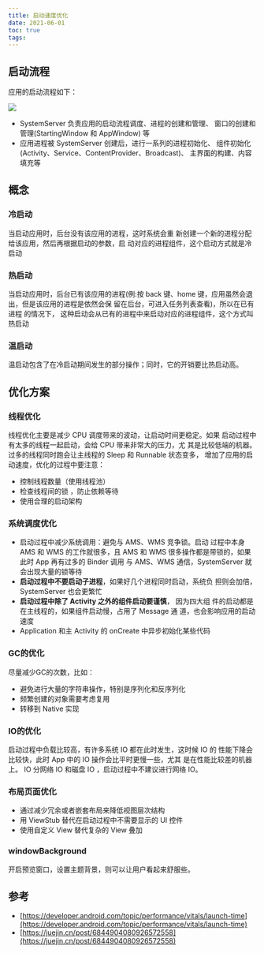 ```yaml
---
title: 启动速度优化
date: 2021-06-01
toc: true
tags:
---
```


## 启动流程

应用的启动流程如下：

![](./1.jpg)

- SystemServer 负责应用的启动流程调度、进程的创建和管理、 窗口的创建和管理(StartingWindow 和 AppWindow) 等
- 应用进程被 SystemServer 创建后，进行一系列的进程初始化、 组件初始化(Activity、Service、ContentProvider、Broadcast)、 主界面的构建、内容填充等


## 概念

### 冷启动 

当启动应用时，后台没有该应用的进程，这时系统会重 新创建一个新的进程分配给该应用，然后再根据启动的参数，启 动对应的进程组件，这个启动方式就是冷启动

### 热启动

当启动应用时，后台已有该应用的进程(例:按 back 键、home 键，应用虽然会退出，但是该应用的进程是依然会保 留在后台，可进入任务列表查看)，所以在已有进程
的情况下， 这种启动会从已有的进程中来启动对应的进程组件，这个方式叫 热启动

### 温启动

温启动包含了在冷启动期间发生的部分操作；同时，它的开销要比热启动高。


## 优化方案


### 线程优化

线程优化主要是减少 CPU 调度带来的波动，让启动时间更稳定。如果 启动过程中有太多的线程一起启动，会给 CPU 带来非常大的压力，尤 其是比较低端的机器。
过多的线程同时跑会让主线程的 Sleep 和 Runnable 状态变多， 增加了应用的启动速度，优化的过程中要注意：

- 控制线程数量（使用线程池）
- 检查线程间的锁 ，防止依赖等待
- 使用合理的启动架构

### 系统调度优化

- 启动过程中减少系统调用：避免与 AMS、WMS 竞争锁。启动 过程中本身 AMS 和 WMS 的工作就很多，且 AMS 和 WMS 很多操作都是带锁的，如果此时 App 再有过多的
  Binder 调用 与 AMS、WMS 通信，SystemServer 就会出现大量的锁等待
- **启动过程中不要启动子进程**，如果好几个进程同时启动，系统负 担则会加倍，SystemServer 也会更繁忙
- **启动过程中除了 Activity 之外的组件启动要谨慎**， 因为四大组 件的启动都是在主线程的，如果组件启动慢，占用了 Message 通 道，也会影响应用的启动速度
- Application 和主 Activity 的 onCreate 中异步初始化某些代码


### GC的优化

尽量减少GC的次数，比如：

- 避免进行大量的字符串操作，特别是序列化和反序列化
- 频繁创建的对象需要考虑复用
- 转移到 Native 实现


### IO的优化

启动过程中负载比较高，有许多系统 IO 都在此时发生，这时候 IO 的 性能下降会比较快，此时 App 中的 IO 操作会比平时更慢一些，尤其 是在性能比较差的机器上。
IO 分网络 IO 和磁盘 IO ，启动过程中不建议进行网络 IO。


### 布局页面优化

- 通过减少冗余或者嵌套布局来降低视图层次结构
- 用 ViewStub 替代在启动过程中不需要显示的 UI 控件
- 使用自定义 View 替代复杂的 View 叠加


### windowBackground

开启预览窗口，设置主题背景，则可以让用户看起来舒服些。

## 参考

- [https://developer.android.com/topic/performance/vitals/launch-time](https://developer.android.com/topic/performance/vitals/launch-time)
- [https://juejin.cn/post/6844904080926572558](https://juejin.cn/post/6844904080926572558)
